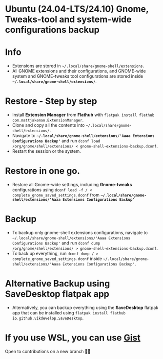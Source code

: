 # Ubuntu (24.04-LTS/24.10) Gnome, Tweaks-tool and system-wide configurations backup

# Info
* Extensions are stored in ```~/.local/share/gnome-shell/extensions```.
* All GNOME extensions and their configurations, and GNOME-wide system and GNOME-tweaks tool configurations are stored inside **`~/.local/share/gnome-shell/extensions/`**.

# Restore - Step by step
- Install **Extension Manager** from **Flathub** with `flatpak install flathub com.mattjakeman.ExtensionManager`.
- Clone and copy all the contents into `~/.local/share/gnome-shell/extensions/`.
- Navigate to **`~/.local/share/gnome-shell/extensions/'Aaaa Extensions Configurations Backup'`** and run `dconf load /org/gnome/shell/extensions/ < gnome-shell-extensions-backup.dconf`.
- Restart the session or the system.

# Restore in one go.
- Restore all Gnome-wide settings, including **Gnome-tweaks** configurations using `dconf load -f / < complete_gnome_saved_settings.dconf` from **`~/.local/share/gnome-shell/extensions/'Aaaa Extensions Configurations Backup'`** 

# Backup
- To backup only gnome-shell extensions configurations, navigate to `~/.local/share/gnome-shell/extensions/'Aaaa Extensions Configurations Backup'` and run `dconf dump /org/gnome/shell/extensions/ > gnome-shell-extensions-backup.dconf`.
- To back up everything, run `dconf dump / > complete_gnome_saved_settings.dconf` inside `~/.local/share/gnome-shell/extensions/'Aaaa Extensions Configurations Backup'`.

# Alternative Backup using SaveDesktop flatpak app
- Alternatively, you can backup everything using the **SaveDesktop** flatpak app that can be installed using `flatpak install flathub io.github.vikdevelop.SaveDesktop`. 

# If you use WSL, you can use [Gist](https://gist.github.com/vivivivaan/22ea8ff06d2b3325cb34cb799a281e17)

Open to contributions on a new branch 🤝🥂
